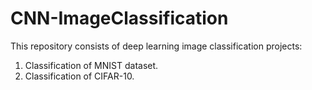 # CNN-ImageClassification

This repository consists of deep learning image classification projects: 

1. Classification of MNIST dataset.
2. Classification of CIFAR-10.
